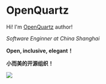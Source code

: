 # OpenQuartz
<!--
**svnlab/svnlab** is a ✨ _special_ ✨ repository because its `README.md` (this file) appears on your GitHub profile.
Here are some ideas to get you started:
- 🔭 I’m currently working on ...
- 🌱 I’m currently learning ...
- 👯 I’m looking to collaborate on ...
- 🤔 I’m looking for help with ...
- 💬 Ask me about ...
- 📫 How to reach me: ...
- 😄 Pronouns: ...
- ⚡ Fun fact: ...
-->

Hi! I'm <a href="https://svnlab.github.io/">OpenQuartz</a> author!
<p><em>Software Enginner at China Shanghai </em></p>

<p><b>Open, inclusive, elegant！<b></p>
<p><b>小而美的开源组织！<b></p>

![](http://antzuhl.cn:4000/get/@openquartz.readme)
